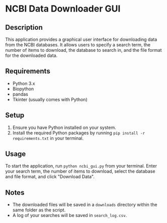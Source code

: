 # NCBI Data Downloader GUI

## Description
This application provides a graphical user interface for downloading data from the NCBI databases.
It allows users to specify a search term, the number of items to download, the database to search in, and the file format for the downloaded data.

## Requirements
- Python 3.x
- Biopython
- pandas
- Tkinter (usually comes with Python)

## Setup
1. Ensure you have Python installed on your system.
2. Install the required Python packages by running `pip install -r requirements.txt` in your terminal.

## Usage
To start the application, run `python ncbi_gui.py` from your terminal. Enter your search term, the number of items to download, select the database and file format, and click "Download Data".

## Notes
- The downloaded files will be saved in a `downloads` directory within the same folder as the script.
- A log of your searches will be saved in `search_log.csv`.
